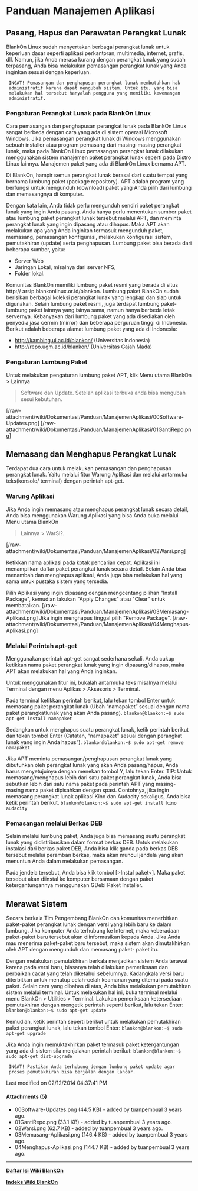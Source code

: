 # Panduan Manajemen Aplikasi
## Pasang, Hapus dan Perawatan Perangkat Lunak

BlankOn Linux sudah menyertakan berbagai perangkat lunak untuk keperluan dasar
seperti aplikasi perkantoran, multimedia, internet, grafis, dll. Namun, jika
Anda merasa kurang dengan perangkat lunak yang sudah terpasang, Anda bisa
melakukan pemasangan perangkat lunak yang Anda inginkan sesuai dengan
keperluan.

     INGAT! Pemasangan dan penghapusan perangkat lunak membutuhkan hak
     administratif karena dapat mengubah sistem. Untuk itu, yang bisa
     melakukan hal tersebut hanyalah pengguna yang memiliki kewenangan
     administratif.

### Pengaturan Perangkat Lunak pada BlankOn Linux
Cara pemasangan dan penghapusan perangkat lunak pada BlankOn Linux sangat
berbeda dengan cara yang ada di sistem operasi Microsoft Windows. Jika
pemasangan perangkat lunak di Windows menggunakan sebuah installer atau program
pemasang dari masing-masing perangkat lunak, maka pada BlankOn Linux pemasangan
perangkat lunak dilakukan menggunakan sistem manajemen paket perangkat lunak
seperti pada Distro Linux lainnya. Manajemen paket yang ada di BlankOn Linux
bernama APT.

Di BlankOn, hampir semua perangkat lunak berasal dari suatu tempat yang bernama
lumbung paket (package repository). APT adalah program yang berfungsi untuk
mengunduh (download) paket yang Anda pilih dari lumbung dan memasangnya di
komputer.

Dengan kata lain, Anda tidak perlu mengunduh sendiri paket perangkat lunak yang
ingin Anda pasang. Anda hanya perlu menentukan sumber paket atau lumbung paket
perangkat lunak tersebut melalui APT, dan meminta perangkat lunak yang ingin
dipasang atau dihapus. Maka APT akan melakukan apa yang Anda inginkan termasuk
mengunduh paket, memasang, pemasangan konfigurasi, melakukan konfigurasi
sistem, pemutakhiran (update) serta penghapusan.
Lumbung paket bisa berada dari beberapa sumber, yaitu:
  * Server Web
  * Jaringan Lokal, misalnya dari server NFS,
  * Folder lokal.

Komunitas BlankOn memiliki lumbung paket resmi yang berada di situs ​http://
arsip.blankonlinux.or.id/blankon. Lumbung paket BlankOn sudah berisikan
berbagai koleksi perangkat lunak yang lengkap dan siap untuk digunakan.
Selain lumbung paket resmi, juga terdapat lumbung paket-lumbung paket lainnya
yang isinya sama, namun hanya berbeda letak servernya. Kebanyakan dari lumbung
paket yang ada disediakan oleh penyedia jasa cermin (mirror) dan beberapa
perguruan tinggi di Indonesia. Berikut adalah beberapa alamat lumbung paket
yang ada di Indonesia:
  * ​http://kambing.ui.ac.id/blankon/ (Universitas Indonesia)
  * ​http://repo.ugm.ac.id/blankon/ (Universitas Gajah Mada)

### Pengaturan Lumbung Paket
Untuk melakukan pengaturan lumbung paket APT, klik Menu utama BlankOn > Lainnya
> Software dan Update. Setelah aplikasi terbuka anda bisa mengubah sesui
kebutuhan.

[/raw-attachment/wiki/Dokumentasi/Panduan/ManajemenAplikasi/00Software-
Updates.png] [/raw-attachment/wiki/Dokumentasi/Panduan/ManajemenAplikasi/01GantiRepo.png]

## Memasang dan Menghapus Perangkat Lunak
Terdapat dua cara untuk melakukan pemasangan dan penghapusan perangkat lunak.
Yaitu melalui fitur Warung Aplikasi dan melalui antarmuka teks(konsole/
terminal) dengan perintah apt-get.

### Warung Aplikasi
Jika Anda ingin memasang atau menghapus perangkat lunak secara detail, Anda
bisa menggunakan Warung Aplikasi yang bisa Anda buka melalui Menu utama BlankOn
> Lainnya > WarSi?.

[/raw-attachment/wiki/Dokumentasi/Panduan/ManajemenAplikasi/02Warsi.png]

Ketikkan nama aplikasi pada kotak pencarian cepat. Aplikasi ini menampilkan
daftar paket perangkat lunak secara detail. Selain Anda bisa menambah dan
menghapus aplikasi, Anda juga bisa melakukan hal yang sama untuk pustaka sistem
yang tersedia.

Pilih Aplikasi yang ingin dipasang dengan mengcentang pilihan "Install
Package", kemudian lakukan "Apply Changes" atau "Clear" untuk membatalkan.
[/raw-attachment/wiki/Dokumentasi/Panduan/ManajemenAplikasi/03Memasang-
Aplikasi.png]
Jika ingin menghapus tinggal pilih "Remove Package".
[/raw-attachment/wiki/Dokumentasi/Panduan/ManajemenAplikasi/04Menghapus-
Aplikasi.png]

### Melalui Perintah apt-get
Menggunakan perintah apt-get sangat sederhana sekali. Anda cukup ketikkan nama
paket perangkat lunak yang ingin dipasang/dihapus, maka APT akan melakukan hal
yang Anda inginkan.

Untuk menggunakan fitur ini, bukalah antarmuka teks misalnya melalui Terminal
dengan menu Aplikas > Aksesoris > Terminal.

Pada terminal ketikkan perintah berikut, lalu tekan tombol Enter untuk memasang
paket perangkat lunak (Ubah “namapaket” sesuai dengan nama paket perangkatlunak yang akan Anda pasang).
`blankon@blankon:~$ sudo apt-get install namapaket`

Sedangkan untuk menghapus suatu perangkat lunak, ketik perintah berikut dan
tekan tombol Enter (Catatan, “namapaket” sesuai dengan perangkat lunak yang
ingin Anda hapus”).
`blankon@blankon:~$ sudo apt-get remove namapaket`

Jika APT meminta pemasangan/penghapusan perangkat lunak yang dibutuhkan oleh
perangkat lunak yang akan Anda pasang/hapus, Anda harus menyetujuinya dengan
menekan tombol Y, lalu tekan Enter.
     TIP: Untuk memasang/menghapus lebih dari satu paket perangkat lunak,
     Anda bisa sebutkan lebih dari satu nama paket pada perintah APT yang
     masing-masing nama paket dipisahkan dengan spasi. Contohnya, jika
     ingin memasang perangkat lunak aplikasi Kino dan Audacity sekaligus,
     Anda bisa ketik perintah berikut.
`blankon@blankon:~$ sudo apt-get install kino audacity`	

### Pemasangan melalui Berkas DEB
Selain melalui lumbung paket, Anda juga bisa memasang suatu perangkat lunak
yang didistribusikan dalam format berkas DEB. Untuk melakukan instalasi dari
berkas paket DEB, Anda bisa klik ganda pada berkas DEB tersebut melalui
peramban berkas, maka akan muncul jendela yang akan menuntun Anda dalam
melakukan pemasangan.

Pada jendela tersebut, Anda bisa klik tombol [>Instal paket<]. Maka paket
tersebut akan diinstal ke komputer bersamaan dengan paket ketergantungannya
menggunakan GDebi Paket Installer.

## Merawat Sistem
Secara berkala Tim Pengembang BlankOn dan komunitas menerbitkan paket-paket
perangkat lunak dengan versi yang lebih baru ke dalam lumbung. Jika komputer
Anda terhubung ke Internet, maka keberadaan paket-paket baru tersebut akan
diinformasikan kepada Anda. Jika Anda mau menerima paket-paket baru tersebut,
maka sistem akan dimutakhirkan oleh APT dengan mengunduh dan memasang paket-
paket itu.

Dengan melakukan pemutakhiran berkala menjadikan sistem Anda terawat karena
pada versi baru, biasanya telah dilakukan pemeriksaan dan perbaikan cacat yang
telah diketahui sebelumnya. Kadangkala versi baru diterbitkan untuk menutup
celah-celah keamanan yang ditemui pada suatu paket.
Selain cara yang dibahas di atas, Anda bisa melakukan pemutakhiran sistem
melalui terminal. Untuk melakukan hal ini, buka terminal melalui menu BlankOn >
Utilities > Terminal. Lakukan pemeriksaan ketersediaan pemutakhiran dengan
mengetik perintah seperti berikut, lalu tekan Enter:
`blankon@blankon:~$ sudo apt-get update`

Kemudian, ketik perintah seperti berikut untuk melakukan pemutakhiran paket
perangkat lunak, lalu tekan tombol Enter:
`blankon@blankon:~$ sudo apt-get upgrade`

Jika Anda ingin memuktakhirkan paket termasuk paket ketergantungan yang ada
di sistem sila menjalakan perintah berikut:
`blankon@blankon:~$ sudo apt-get dist-upgrade`

     INGAT! Pastikan Anda terhubung dengan lumbung paket update agar
     proses pemutakhiran bisa berjalan dengan lancar.

Last modified on 02/12/2014 04:37:41 PM

#### Attachments (5)
  * 00Software-Updates.png​ (44.5 KB) - added by tuanpembual 3 years ago.
  * 01GantiRepo.png​ (33.1 KB) - added by tuanpembual 3 years ago.
  * 02Warsi.png​ (62.7 KB) - added by tuanpembual 3 years ago.
  * 03Memasang-Aplikasi.png​ (146.4 KB) - added by tuanpembual 3 years ago.
  * 04Menghapus-Aplikasi.png​ (144.7 KB) - added by tuanpembual 3 years ago.
    
---
[**Daftar Isi Wiki BlankOn**](/DaftarIsi/README.md)
 
[**Indeks Wiki BlankOn**](/Indeks.md)
